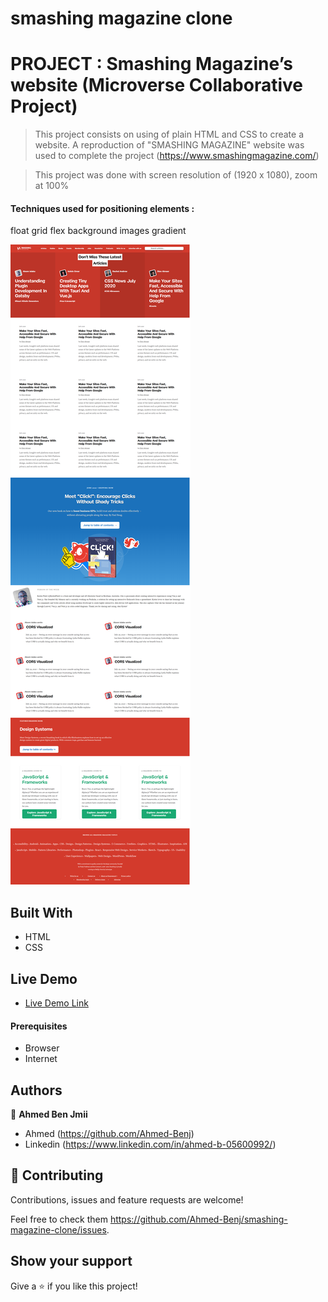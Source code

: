 # smashing magazine clone

# PROJECT : Smashing Magazine’s website (Microverse Collaborative Project)

> This project consists on using of plain HTML and CSS to create a website.
> A reproduction of "SMASHING MAGAZINE" website was used to complete the project (https://www.smashingmagazine.com/)

> This project was done with screen resolution of (1920 x 1080), zoom at 100%

#### Techniques used for positioning elements : 

float
grid
flex
background images
gradient

![screenshot](./images/webpage_screenshot.png)

## Built With

- HTML
- CSS

## Live Demo
- [Live Demo Link](https://raw.githack.com/Ahmed-Benj/smashing-magazine-clone/tree/development)

#### Prerequisites
- Browser
- Internet

## Authors

👤 **Ahmed Ben Jmii**

* Ahmed (https://github.com/Ahmed-Benj)
* Linkedin (https://www.linkedin.com/in/ahmed-b-05600992/)

## 🤝 Contributing

Contributions, issues and feature requests are welcome!

Feel free to check them https://github.com/Ahmed-Benj/smashing-magazine-clone/issues.

## Show your support

Give a ⭐️ if you like this project!
